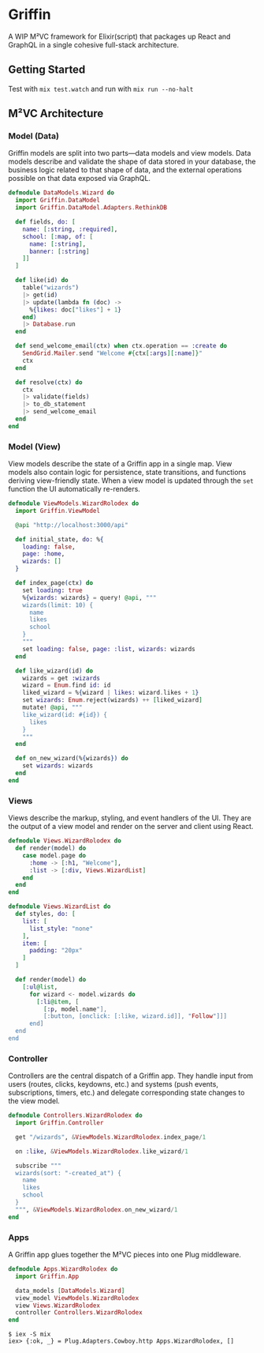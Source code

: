 # Griffin

A WIP M²VC framework for Elixir(script) that packages up React and GraphQL in a single cohesive full-stack architecture.

## Getting Started

Test with `mix test.watch` and run with `mix run --no-halt`

## M²VC Architecture

### Model (Data)

Griffin models are split into two parts—data models and view models. Data models describe and validate the shape of data stored in your database, the business logic related to that shape of data, and the external operations possible on that data exposed via GraphQL.

````elixir
defmodule DataModels.Wizard do
  import Griffin.DataModel
  import Griffin.DataModel.Adapters.RethinkDB

  def fields, do: [
    name: [:string, :required],
    school: [:map, of: [
      name: [:string],
      banner: [:string]
    ]]
  ]

  def like(id) do
    table("wizards")
    |> get(id)
    |> update(lambda fn (doc) ->
      %{likes: doc["likes"] + 1}
    end)
    |> Database.run
  end

  def send_welcome_email(ctx) when ctx.operation == :create do
    SendGrid.Mailer.send "Welcome #{ctx[:args][:name]}"
    ctx
  end

  def resolve(ctx) do
    ctx
    |> validate(fields)
    |> to_db_statement
    |> send_welcome_email
  end
end
````

### Model (View)

View models describe the state of a Griffin app in a single map. View models also contain logic for persistence, state transitions, and functions deriving view-friendly state. When a view model is updated through the `set` function the UI automatically re-renders.

```elixir
defmodule ViewModels.WizardRolodex do
  import Griffin.ViewModel

  @api "http://localhost:3000/api"

  def initial_state, do: %{
    loading: false,
    page: :home,
    wizards: []
  }

  def index_page(ctx) do
    set loading: true
    %{wizards: wizards} = query! @api, """
    wizards(limit: 10) {
      name
      likes
      school
    }
    """
    set loading: false, page: :list, wizards: wizards
  end

  def like_wizard(id) do
    wizards = get :wizards
    wizard = Enum.find id: id
    liked_wizard = %{wizard | likes: wizard.likes + 1}
    set wizards: Enum.reject(wizards) ++ [liked_wizard]
    mutate! @api, """
    like_wizard(id: #{id}) {
      likes
    }
    """
  end

  def on_new_wizard(%{wizards}) do
    set wizards: wizards
  end
end
```

### Views

Views describe the markup, styling, and event handlers of the UI. They are the output of a view model and render on the server and client using React.

```elixir
defmodule Views.WizardRolodex do
  def render(model) do
    case model.page do
      :home -> [:h1, "Welcome"],
      :list -> [:div, Views.WizardList]
    end
  end
end
```

```elixir
defmodule Views.WizardList do
  def styles, do: [
    list: [
      list_style: "none"
    ],
    item: [
      padding: "20px"
    ]
  ]

  def render(model) do
    [:ul@list,
      for wizard <- model.wizards do
        [:li@item, [
          [:p, model.name"],
          [:button, [onclick: [:like, wizard.id]], "Follow"]]]
      end]
  end
end
```

### Controller

Controllers are the central dispatch of a Griffin app. They handle input from users (routes, clicks, keydowns, etc.) and systems (push events, subscriptions, timers, etc.) and delegate corresponding state changes to the view model.

```elixir
defmodule Controllers.WizardRolodex do
  import Griffin.Controller

  get "/wizards", &ViewModels.WizardRolodex.index_page/1

  on :like, &ViewModels.WizardRolodex.like_wizard/1

  subscribe """
  wizards(sort: "-created_at") {
    name
    likes
    school
  }
  """, &ViewModels.WizardRolodex.on_new_wizard/1
end
```

### Apps

A Griffin app glues together the M²VC pieces into one Plug middleware.

```elixir
defmodule Apps.WizardRolodex do
  import Griffin.App

  data_models [DataModels.Wizard]
  view_model ViewModels.WizardRolodex
  view Views.WizardRolodex
  controller Controllers.WizardRolodex
end
```

```
$ iex -S mix
iex> {:ok, _} = Plug.Adapters.Cowboy.http Apps.WizardRolodex, []
```
